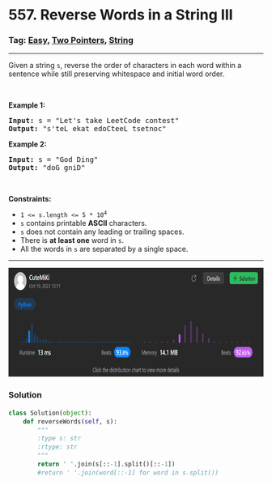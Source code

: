 # 557. Reverse Words in a String III
### Tag: [Easy](https://github.com/TheOnlyMiki/LeetCode-For-Fun/tree/main#easy-level), [Two Pointers](https://github.com/TheOnlyMiki/LeetCode-For-Fun/tree/main#two-pointers), [String](https://github.com/TheOnlyMiki/LeetCode-For-Fun/tree/main#string)
---
<div class="px-5 pt-4"><div class="flex"></div><div class="xFUwe" data-track-load="description_content"><p>Given a string <code>s</code>, reverse the order of characters in each word within a sentence while still preserving whitespace and initial word order.</p>

<p>&nbsp;</p>
<p><strong class="example">Example 1:</strong></p>
<pre><strong>Input:</strong> s = "Let's take LeetCode contest"
<strong>Output:</strong> "s'teL ekat edoCteeL tsetnoc"
</pre><p><strong class="example">Example 2:</strong></p>
<pre><strong>Input:</strong> s = "God Ding"
<strong>Output:</strong> "doG gniD"
</pre>
<p>&nbsp;</p>
<p><strong>Constraints:</strong></p>

<ul>
	<li><code>1 &lt;= s.length &lt;= 5 * 10<sup>4</sup></code></li>
	<li><code>s</code> contains printable <strong>ASCII</strong> characters.</li>
	<li><code>s</code> does not contain any leading or trailing spaces.</li>
	<li>There is <strong>at least one</strong> word in <code>s</code>.</li>
	<li>All the words in <code>s</code> are separated by a single space.</li>
</ul>
</div></div>

---
<img src="Submit.png" width="700" height="215" />

### Solution

```python
class Solution(object):
    def reverseWords(self, s):
        """
        :type s: str
        :rtype: str
        """
        return ' '.join(s[::-1].split()[::-1])
        #return ' '.join(word[::-1] for word in s.split())
```
